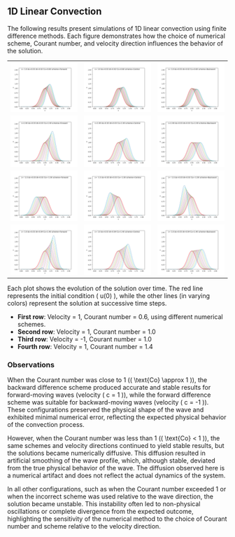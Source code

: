 ## 1D Linear Convection

The following results present simulations of 1D linear convection using finite difference methods. Each figure demonstrates how the choice of numerical scheme, Courant number, and velocity direction influences the behavior of the solution.

|   |   |   |
|---|---|---|
| ![](plots/Figure_8.png)  | ![](plots/Figure_9.png)  | ![](plots/Figure_10.png) |
| ![](plots/Figure_2.png)  | ![](plots/Figure_3.png)  | ![](plots/Figure_4.png)  |
| ![](plots/Figure_5.png)  | ![](plots/Figure_6.png)  | ![](plots/Figure_7.png)  |
| ![](plots/Figure_11.png) | ![](plots/Figure_12.png) | ![](plots/Figure_13.png) |

Each plot shows the evolution of the solution over time. The red line represents the initial condition \( u(0) \), while the other lines (in varying colors) represent the solution at successive time steps.

- **First row**: Velocity = 1, Courant number = 0.6, using different numerical schemes.
- **Second row**: Velocity = 1, Courant number = 1.0
- **Third row**: Velocity = -1, Courant number = 1.0
- **Fourth row**: Velocity = 1, Courant number = 1.4

### Observations

When the Courant number was close to 1 (\( \text{Co} \approx 1 \)), the backward difference scheme produced accurate and stable results for forward-moving waves (velocity \( c = 1 \)), while the forward difference scheme was suitable for backward-moving waves (velocity \( c = -1 \)). These configurations preserved the physical shape of the wave and exhibited minimal numerical error, reflecting the expected physical behavior of the convection process.

However, when the Courant number was less than 1 (\( \text{Co} < 1 \)), the same schemes and velocity directions continued to yield stable results, but the solutions became numerically diffusive. This diffusion resulted in artificial smoothing of the wave profile, which, although stable, deviated from the true physical behavior of the wave. The diffusion observed here is a numerical artifact and does not reflect the actual dynamics of the system.

In all other configurations, such as when the Courant number exceeded 1 or when the incorrect scheme was used relative to the wave direction, the solution became unstable. This instability often led to non-physical oscillations or complete divergence from the expected outcome, highlighting the sensitivity of the numerical method to the choice of Courant number and scheme relative to the velocity direction.
